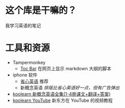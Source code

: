 # 这个库是干嘛的？

我学习英语的笔记

# 工具和资源

- Tampermonkey
   - [Toc Bar](https://github.com/hikerpig/toc-bar-userscript) 在网页上显示 markdown 大纲的脚本
- iphone 软件
  - [省心英语](http://ncechina.co) 推荐
  - 新概念英语 *排版比省心英语好一点，但有广告弹出*
- [koolearn 新概念英语全集(1-4册课文+翻译+答案)](https://nce.koolearn.com/20170717/785128.html)
- [koolearn YouTube](https://www.youtube.com/channel/UC_OH-ujuWqKtwtDJ5xoZfcg) 新东方在 YouTube 的视频教程